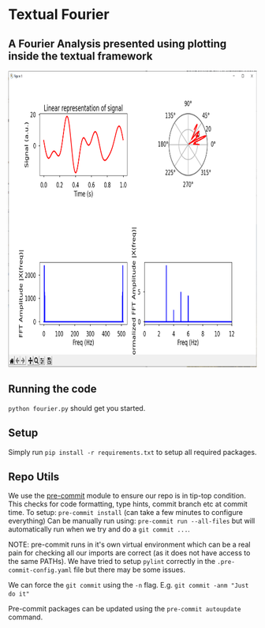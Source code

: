 
# Textual Fourier



## A Fourier Analysis presented using plotting inside the textual framework

<img src="assets/images/screenshot.PNG" width="100%" height=600>

## Running the code

`python fourier.py` should get you started.

## Setup
Simply run `pip install -r requirements.txt` to setup all required packages.

## Repo Utils

We use the [pre-commit](https://pre-commit.com/) module to ensure our repo is in tip-top condition. This checks for code formatting, type hints, commit branch etc at commit time. To setup:
`pre-commit install` (can take a few minutes to configure everything)
Can be manually run using:
`pre-commit run --all-files`
but will automatically run when we try and do a `git commit ...`.

NOTE: pre-commit runs in it's own virtual environment which can be a real pain for checking all our imports are correct (as it does not have access to the same PATHs). We have tried to setup `pylint` correctly in the `.pre-commit-config.yaml` file but there may be some issues.

We can force the `git commit` using the `-n` flag. E.g. `git commit -anm "Just do it"`

Pre-commit packages can be updated using the `pre-commit autoupdate` command.
